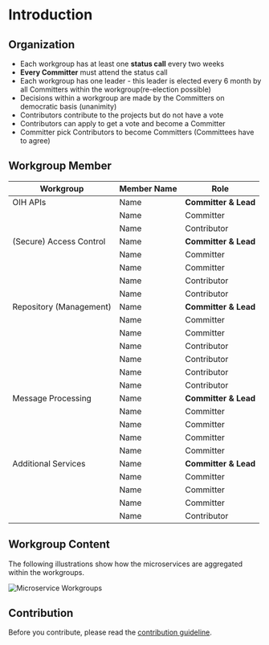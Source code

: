 # Introduction

## Organization
- Each workgroup has at least one **status call** every two weeks
- **Every Committer** must attend the status call
- Each workgroup has one leader - this leader is elected every 6 month by all Committers within the workgroup(re-election possible)
- Decisions within a workgroup are made by the Committers on democratic basis (unanimity)
- Contributors contribute to the projects but do not have a vote
- Contributors can apply to get a vote and become a Committer
- Committer pick Contributors to become Committers (Committees have to agree)

## Workgroup Member

| Workgroup  | Member Name | Role |
| ------------- | ------------- | ------------- |
| OIH APIs  | Name  | **Committer & Lead**  |
|  | Name  | Committer  |
|  | Name  | Contributor  |
| (Secure) Access Control | Name  | **Committer & Lead**  |
|  | Name  | Committer  |
|  | Name  | Committer  |
|  | Name  | Contributor |
|  | Name  | Contributor  |
|  Repository (Management)| Name  | **Committer & Lead**  |
|  | Name  | Committer |
|  | Name | Committer  |
|  | Name  | Contributor  |
|  | Name | Contributor  |
|  | Name  | Contributor  |
|  | Name  | Contributor  |
| Message Processing | Name  | **Committer & Lead**  |
|  | Name  | Committer  |
|  | Name  | Committer  |
|  | Name  | Committer  |
|  | Name  | Committer  |
| Additional Services | Name  | **Committer & Lead**  |
|  | Name  | Committer  |
|  | Name  | Committer  |
|  | Name  | Committer  |
|  | Name  | Contributor  |

## Workgroup Content

The following illustrations show how the microservices are aggregated within the workgroups.

![Microservice Workgroups](https://github.com/openintegrationhub/Microservices/blob/master/Source/OIH%20Workgroups.png)

## Contribution

Before you contribute, please read the [contribution guideline](https://github.com/openintegrationhub/microservices/blob/master/CONTRIBUTING.md).
